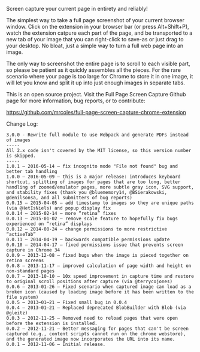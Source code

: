 Screen capture your current page in entirety and reliably!

The simplest way to take a full page screenshot of your current browser window. Click on the extension in your browser bar (or press Alt+Shift+P), watch the extension catpure each part of the page, and be transported to a new tab of your image that you can right-click to save-as or just drag to your desktop. No bloat, just a simple way to turn a full web page into an image.

The only way to screenshot the entire page is to scroll to each visible part, so please be patient as it quickly assembles all the pieces. For the rare scenario where your page is too large for Chrome to store it in one image, it will let you know and split it up into just enough images in separate tabs.

This is an open source project. Visit the Full Page Screen Capture Github page for more information, bug reports, or to contribute:

https://github.com/mrcoles/full-page-screen-capture-chrome-extension


Change Log:

```
3.0.0 - Rewrite full module to use Webpack and generate PDFs instead of images
-----
All 2.x code isn't covered by the MIT license, so this version number is skipped.
-----
1.0.1 — 2016-05-14 — fix incognito mode "File not found" bug and better tab handling
1.0.0 — 2016-05-09 — this is a major release: introduces keyboard shortcut, splitting of images for pages that are too long, better handling of zoomed/emulator pages, more subtle gray icon, SVG support, and stability fixes (thank you @bluememory14, @BSierakowski, @denilsonsa, and all submitters of bug reports)
0.0.15 — 2015-04-05 — add timestamp to images so they are unique paths (via @HetIsNiels) and popup display fix
0.0.14 — 2015-02-14 — more “retina” fixes
0.0.13 — 2015-01-02 — remove scale feature to hopefully fix bugs experienced on “retina” displays
0.0.12 — 2014-08-24 — change permissions to more restrictive “activeTab”
0.0.11 — 2014-04-19 — backwards compatible permissions update
0.0.10 — 2014-04-17 — fixed permissions issue that prevents screen capture in Chrome 34
0.0.9 — 2013-12-08 — fixed bugs when the image is pieced together on retina screens
0.0.8 — 2013-11-17 — improved calculation of page width and height on non-standard pages
0.0.7 — 2013-10-10 — 10x speed improvement in capture time and restore to original scroll positions after capture (via @terrycojones)
0.0.6 — 2013-01-26 — Fixed scenario when captured image can load as a broken icon (caused by loading image before it has been written to the file system)
0.0.5 — 2013–01–21 — Fixed small bug in 0.0.4
0.0.4 — 2013–01–21 — Replaced deprecated BlobBuilder with Blob (via @gleitz)
0.0.3 — 2012-11-25 — Removed need to reload pages that were open before the extension is installed.
0.0.2 — 2012-11-21 — Better messaging for pages that can't be screen captured (e.g., content scripts cannot run on the chrome webstore), and the generated image now incorporates the URL into its name.
0.0.1 — 2012-11-06 — Initial release.
```

